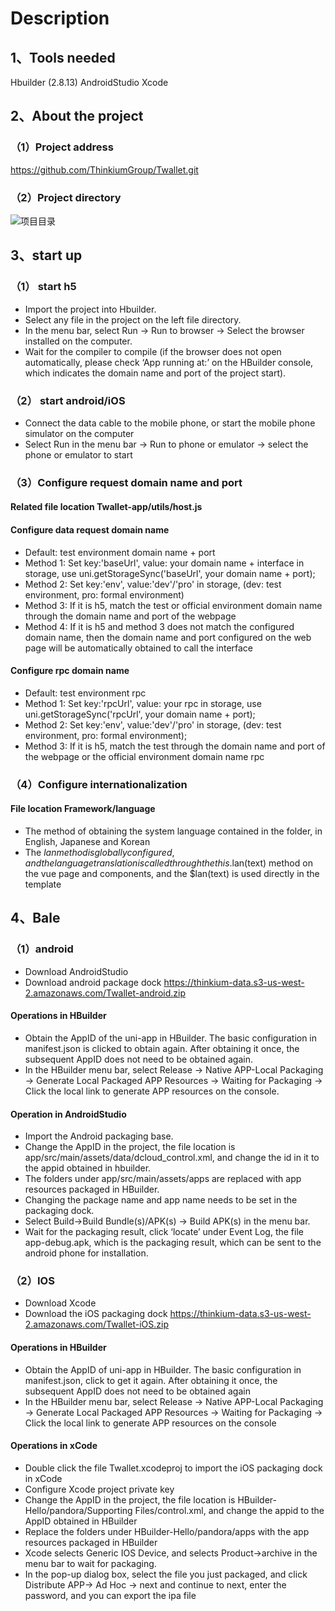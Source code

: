 # Description

## 1、Tools needed
Hbuilder (2.8.13)   AndroidStudio    Xcode

## 2、About the project
### （1）Project address
https://github.com/ThinkiumGroup/Twallet.git
### （2）Project directory
![项目目录](https://thinkium-data.s3-us-west-2.amazonaws.com/twallet-eng.png "项目目录")
## 3、start up
### （1） start h5 
- Import the project into Hbuilder.
- Select any file in the project on the left file directory.
- In the menu bar, select Run -> Run to browser -> Select the browser installed on the computer.
- Wait for the compiler to compile (if the browser does not open automatically, please check ‘App running at:’ on the HBuilder console, which indicates the domain name and port of the project start).

### （2） start android/iOS
- Connect the data cable to the mobile phone, or start the mobile phone simulator on the computer
- Select Run in the menu bar -> Run to phone or emulator -> select the phone or emulator to start

### （3）Configure request domain name and port
#### Related file location Twallet-app/utils/host.js
#### Configure data request domain name
- Default: test environment domain name + port
- Method 1: Set key:'baseUrl', value: your domain name + interface in storage, use uni.getStorageSync('baseUrl', your domain name + port);
- Method 2: Set key:'env', value:'dev'/'pro' in storage, (dev: test environment, pro: formal environment)
- Method 3: If it is h5, match the test or official environment domain name through the domain name and port of the webpage
- Method 4: If it is h5 and method 3 does not match the configured domain name, then the domain name and port configured on the web page will be automatically obtained to call the interface
#### Configure rpc domain name
- Default: test environment rpc
- Method 1: Set key:'rpcUrl', value: your rpc in storage, use uni.getStorageSync('rpcUrl', your domain name + port);
- Method 2: Set key:'env', value:'dev'/'pro' in storage, (dev: test environment, pro: formal environment);
- Method 3: If it is h5, match the test through the domain name and port of the webpage or the official environment domain name rpc

### （4）Configure internationalization
#### File location Framework/language
- The method of obtaining the system language contained in the folder, in English, Japanese and Korean
- The $lan method is globally configured, and the language translation is called through the this.$lan(text) method on the vue page and components, and the $lan(text) is used directly in the template
## 4、Bale
### （1）android
- Download AndroidStudio
- Download android package dock   https://thinkium-data.s3-us-west-2.amazonaws.com/Twallet-android.zip
#### Operations in HBuilder
- Obtain the AppID of the uni-app in HBuilder. The basic configuration in manifest.json is clicked to obtain again. After obtaining it once, the subsequent AppID does not need to be obtained again.
- In the HBuilder menu bar, select Release -> Native APP-Local Packaging -> Generate Local Packaged APP Resources -> Waiting for Packaging -> Click the local link to generate APP resources on the console.
#### Operation in AndroidStudio
- Import the Android packaging base.
- Change the AppID in the project, the file location is app/src/main/assets/data/dcloud_control.xml, and change the id in it to the appid obtained in hbuilder.
- The folders under app/src/main/assets/apps are replaced with app resources packaged in HBuilder.
- Changing the package name and app name needs to be set in the packaging dock.
- Select Build->Build Bundle(s)/APK(s) -> Build APK(s) in the menu bar.
- Wait for the packaging result, click ‘locate’ under Event Log, the file app-debug.apk, which is the packaging result, which can be sent to the android phone for installation.

### （2）IOS
- Download Xcode
- Download the iOS packaging dock https://thinkium-data.s3-us-west-2.amazonaws.com/Twallet-iOS.zip
#### Operations in HBuilder
- Obtain the AppID of uni-app in HBuilder. The basic configuration in manifest.json, click to get it again. After obtaining it once, the subsequent AppID does not need to be obtained again
- In the HBuilder menu bar, select Release -> Native APP-Local Packaging -> Generate Local Packaged APP Resources -> Waiting for Packaging -> Click the local link to generate APP resources on the console
#### Operations in xCode
- Double click the file Twallet.xcodeproj to import the iOS packaging dock in xCode
- Configure Xcode project private key
- Change the AppID in the project, the file location is HBuilder-Hello/pandora/Supporting Files/control.xml, and change the appid to the AppID obtained in HBuilder
- Replace the folders under HBuilder-Hello/pandora/apps with the app resources packaged in HBuilder
- Xcode selects Generic IOS Device, and selects Product->archive in the menu bar to wait for packaging.
- In the pop-up dialog box, select the file you just packaged, and click Distribute APP-> Ad Hoc -> next and continue to next, enter the password, and you can export the ipa file

